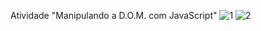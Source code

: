 Atividade "Manipulando a D.O.M. com JavaScript"
![1](https://user-images.githubusercontent.com/21322867/182050374-5ab0e60b-f2a9-45f2-9872-97068d647a30.png)
![2](https://user-images.githubusercontent.com/21322867/182050396-cf2a9fd9-c529-40db-ac81-c0723b05d271.png)
